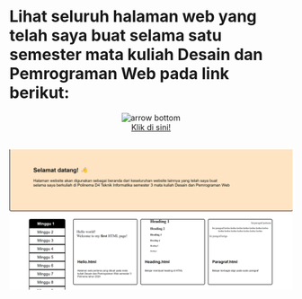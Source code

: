 # Lihat seluruh halaman web yang telah saya buat selama satu semester mata kuliah Desain dan Pemrograman Web pada link berikut:



<div align="center">
    <img src="https://skinessentialsbymariga.com/wp-content/uploads/2018/06/arrow-gif.gif" alt="arrow bottom">
</div>

<div align="center">
    <a href="https://farrelad.github.io/Kuliah-Web-Basic">Klik di sini!</a>
</div>

<br>

![web preview](./assets/img/web-preview.png)
